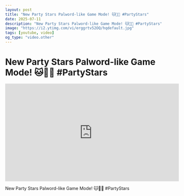 ```yaml
---
layout: post
title: "New Party Stars Palword-like Game Mode! 🐱🐣✨ #PartyStars"
date: 2025-07-11
description: "New Party Stars Palword-like Game Mode! 🐱🐣✨ #PartyStars"
image: "https://i2.ytimg.com/vi/erggrtv52OQ/hqdefault.jpg"
tags: [youtube, video]
og_type: "video.other"
---
```


<script type="application/ld+json">
{
  "@context": "http://schema.org",
  "@type": "VideoObject",
  "name": "New Party Stars Palword-like Game Mode! \ud83d\udc31\ud83d\udc23\u2728 #PartyStars",
  "description": "New Party Stars Palword-like Game Mode! \ud83d\udc31\ud83d\udc23\u2728 #PartyStars",
  "thumbnailUrl": "https://i2.ytimg.com/vi/erggrtv52OQ/hqdefault.jpg",
  "uploadDate": "2025-07-11T21:56:14",
  "embedUrl": "https://www.youtube.com/embed/erggrtv52OQ",
  "publisher": {
    "@type": "Person",
    "name": "Celo Zaga"
  },
  "mainEntityOfPage": {
    "@type": "WebPage",
    "@id": "https://celozaga.github.io/2025/07/11/new-party-stars-palword-like-game-mode!-\ud83d\udc31\ud83d\udc23\u2728-#partystars-erggrtv52OQ.html"
  },
  "duration": "PT0M0S"
}
</script>

<script type="application/ld+json">
{
  "@context": "http://schema.org",
  "@type": "BlogPosting",
  "headline": "New Party Stars Palword-like Game Mode! \ud83d\udc31\ud83d\udc23\u2728 #PartyStars",
  "image": "https://i2.ytimg.com/vi/erggrtv52OQ/hqdefault.jpg",
  "publisher": {
    "@type": "Person",
    "name": "Celo Zaga"
  },
  "url": "https://celozaga.github.io/2025/07/11/new-party-stars-palword-like-game-mode!-\ud83d\udc31\ud83d\udc23\u2728-#partystars-erggrtv52OQ.html",
  "datePublished": "2025-07-11T21:56:14",
  "dateCreated": "2025-07-11T21:56:14",
  "dateModified": "2025-07-11T21:56:14",
  "description": "New Party Stars Palword-like Game Mode! \ud83d\udc31\ud83d\udc23\u2728 #PartyStars",
  "author": {
    "@type": "Person",
    "name": "Celo Zaga"
  },
  "mainEntityOfPage": {
    "@type": "WebPage",
    "@id": "https://celozaga.github.io/2025/07/11/new-party-stars-palword-like-game-mode!-\ud83d\udc31\ud83d\udc23\u2728-#partystars-erggrtv52OQ.html"
  }
}
</script>

<h1 class="youtube-post-title">New Party Stars Palword-like Game Mode! 🐱🐣✨ #PartyStars</h1>

<iframe width="560" height="315" src="https://www.youtube.com/embed/erggrtv52OQ" class="youtube-post-embed" frameborder="0" allowfullscreen></iframe>

<p class="youtube-post-description">New Party Stars Palword-like Game Mode! 🐱🐣✨ #PartyStars</p>
